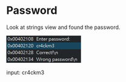 # Password
Look at strings view and found the password.

![password](Pictures/Password.jpg)

input: cr4ckm3